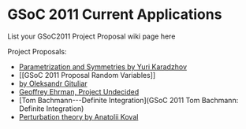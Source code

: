 # GSoC 2011 Current Applications

List your GSoC2011 Project Proposal wiki page here

Project Proposals:

* [Parametrization and Symmetries by Yuri Karadzhov](GSoC-2011-Application-Yuri-Karadzhov)
* [[GSoC 2011 Proposal Random Variables]]
* [by Oleksandr Gituliar](GsoC-2011-Application-Oleksandr-Gituliar)
* [Geoffrey Ehrman, Project Undecided](GsoC-2011-Application-Geoffrey-Ehrman)
* [Tom Bachmann---Definite Integration](GSoC 2011 Tom Bachmann: Definite Integration)
* [Perturbation theory by Anatolii Koval](GSoC-2011-Application-Anatolii-Koval)